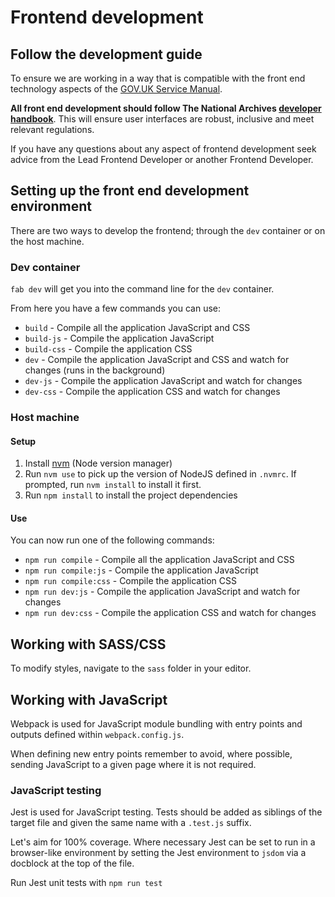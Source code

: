 # Frontend development

## Follow the development guide

To ensure we are working in a way that is compatible with the front end technology aspects of the [GOV.UK Service Manual](https://www.gov.uk/service-manual/technology).

**All front end development should follow The National Archives [developer handbook](https://nationalarchives.github.io/developer-handbook/technology/)**. This will ensure user interfaces are robust, inclusive and meet relevant regulations. 

If you have any questions about any aspect of frontend development seek advice from the Lead Frontend Developer or another Frontend Developer.

## Setting up the front end development environment

There are two ways to develop the frontend; through the `dev` container or on the host machine.

### Dev container

`fab dev` will get you into the command line for the `dev` container.

From here you have a few commands you can use:

- `build` - Compile all the application JavaScript and CSS
- `build-js` - Compile the application JavaScript
- `build-css` - Compile the application CSS
- `dev` - Compile the application JavaScript and CSS and watch for changes (runs in the background)
- `dev-js` - Compile the application JavaScript and watch for changes
- `dev-css` - Compile the application CSS and watch for changes

### Host machine

#### Setup

1. Install [nvm](https://github.com/nvm-sh/nvm) (Node version manager)
1. Run `nvm use` to pick up the version of NodeJS defined in `.nvmrc`. If prompted, run  `nvm install` to install it first.
1. Run `npm install` to install the project dependencies

#### Use

You can now run one of the following commands:

- `npm run compile` - Compile all the application JavaScript and CSS
- `npm run compile:js` - Compile the application JavaScript
- `npm run compile:css` - Compile the application CSS
- `npm run dev:js` - Compile the application JavaScript and watch for changes
- `npm run dev:css` - Compile the application CSS and watch for changes

## Working with SASS/CSS

To modify styles, navigate to the `sass` folder in your editor.

## Working with JavaScript

Webpack is used for JavaScript module bundling with entry points and outputs defined within `webpack.config.js`.

When defining new entry points remember to avoid, where possible, sending JavaScript to a given page where it is not required.

### JavaScript testing

Jest is used for JavaScript testing. Tests should be added as siblings of the target file and given the same name with a `.test.js` suffix.

Let's aim for 100% coverage. Where necessary Jest can be set to run in a browser-like environment by setting the Jest environment to `jsdom` via a docblock at the top of the file.

Run Jest unit tests with `npm run test`
